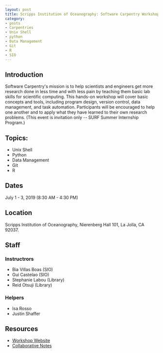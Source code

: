```yaml
---
layout: post
title: Scripps Institution of Oceanography: Software Carpentry Workshop (2019)
category:
- posts
- Carpentries
- Unix Shell
- python
- Data Management
- Git
- R
- SIO
---
```


## Introduction
Software Carpentry's mission is to help scientists and engineers get more research done in less time and with less pain by teaching them basic lab skills for scientific computing. This hands-on workshop will cover basic concepts and tools, including program design, version control, data management, and task automation. Participants will be encouraged to help one another and to apply what they have learned to their own research problems. (This event is invitation only -- SURF Summer Internship Program.)

## Topics:

* Unix Shell
* Python
* Data Management
* Git
* R

## Dates
July 1 - 3, 2019 (8:30 AM - 4:30 PM)

## Location
Scripps Institution of Oceanography, Nierenberg Hall 101, La Jolla, CA 92037.


## Staff

### Instructrors
* Bia Villas Boas (SIO)
* Gui Castelao (SIO)
* Stephanie Labou (Library)
* Reid Otsuji (Library)

### Helpers
* Isa Rosso
* Justin Shaffer

## Resources
* [Workshop Website](https://ucsdlib.github.io/2019-07-01-UCSD/)
* [Collaborative Notes](https://tinyurl.com/swc-note-taking)
